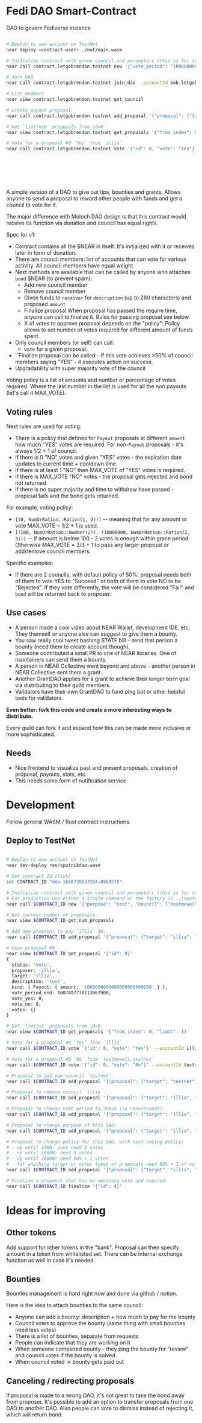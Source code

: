 # Fedi DAO Smart-Contract

DAO to govern Fediverse instance

```bash

# Deploy to new account on TestNet
near deploy <contract-user> ./out/main.wasm

# Initialize contract with given council and parameters (this is for testing, where you stil have access key to the contract).
near call contract.letgobrendon.testnet new '{"vote_period": "1800000000000", "grace_period": "1800000000000"}' --accountId contract.letgobrendon.testnet

# Join DAO
near call contract.letgobrendon.testnet join_dao --accountId bob.letgobrendon.testnet

# List members
near view contract.letgobrendon.testnet get_council

# Create payout proposal
near call contract.letgobrendon.testnet add_proposal '{"proposal": {"target": "bob.letgobrendon.testnet", "description": "payment for hosting", "kind": {"type": "Payout", "amount": "1000000000000000000000000"}}}' --accountId=bob.letgobrendon.testnet --amount 1

# Get `limit=10` proposals from id=0
near view contract.letgobrendon.testnet get_proposals '{"from_index": 0, "limit": 10}'

# Vote for a proposal #0 `Yes` from `illia`
near call contract.letgobrendon.testnet vote '{"id": 0, "vote": "Yes"}' --accountId bob.letgobrendon.testnet








```








A simple version of a DAO to give out tips, bounties and grants.
Allows anyone to send a proposal to reward other people with funds and get a council to vote for it.

The major difference with Moloch DAO design is that this contract would receive its function via donation and council has equal rights.

Spec for v1:

- Contract contains all the $NEAR in itself. It's initialized with it or receives later in form of donation.
- There are council members: list of accounts that can vote for various activity. All council members have equal weight.
- Next methods are available that can be called by anyone who attaches `bond` $NEAR (to prevent spam):
  - Add new council member
  - Remove council member
  - Given funds to `receiver` for `description` (up to 280 characters) and proposed `amount`
  - Finalize proposal
    When proposal has passed the require time, anyone can call to finalize it. Rules for passing proposal see below.
  - X of votes to approve proposal depends on the "policy": Policy allows to set number of votes required for different amount of funds spent.
- Only council members (or self) can call:
  - `vote` for a given proposal.
- ``Finalize proposal can be called - If this vote achieves >50% of council members saying "YES" - it executes action on success.
- Upgradability with super majority vote of the council

Voting policy is a list of amounts and number or percentage of votes required.
Where the last number in the list is used for all the non payouts (let's call it MAX_VOTE).

## Voting rules

Next rules are used for voting:

- There is a policy that defines for `Payout` proposals at different `amount` how much "YES" votes are required. For non-`Payout` proposals - it's always 1/2 + 1 of council.
- If there is 0 "NO" votes and given "YES" votes - the expiration date updates to current time + cooldown time.
- If there is at least 1 "NO" then MAX_VOTE of "YES" votes is required.
- If there is MAX_VOTE "NO" votes - the proposal gets rejected and bond not returned
- If there is no super majority and time to withdraw have passed - proposal fails and the bond gets returned.

For example, voting policy:

- `[(0, NumOrRation::Ration(1, 2))]` -- meaning that for any amount or vote MAX_VOTE = 1/2 + 1 is used.
- `[(100, NumOrRation::Number(2)), (10000000, NumOrRation::Ration(2, 3))]` -- if amount is below 100 - 2 votes is enough within grace period. Otherwise MAX_VOTE = 2/3 + 1 to pass any larger proposal or add/remove council members.

Specific examples:

- If there are 2 councils, with default policy of 50%: proposal needs both of them to vote YES to "Succeed" or both of them to vote NO to be "Rejected". If they vote differently, the vote will be considered "Fail" and `bond` will be returned back to proposer.

## Use cases

- A person made a cool video about NEAR Wallet, development IDE, etc. They themself or anyone else can suggest to give them a bounty.
- You saw really cool tweet bashing STATE bill - send that person a bounty (need them to create account though).
- Someone contributed a small PR to one of NEAR libraries. One of maintainers can send them a bounty.
- A person in NEAR Collective went beyond and above - another person in NEAR Collective sent them a grant.
- Another GrantDAO applies for a grant to achieve their longer term goal via distributing to their guild members.
- Validators have their own GrantDAO to fund ping bot or other helpful tools for validators.

**Even better: fork this code and create a more interesting ways to distribute.**

Every guild can fork it and expand how this can be made more inclusive or more sophisticated.

## Needs

- Nice frontend to visualize past and present proposals, creation of proposal, payouts, stats, etc.
- This needs some form of notification service

# Development

Follow general WASM / Rust contract instructions.

## Deploy to TestNet

```bash

# Deploy to new account on TestNet
near dev-deploy res/sputnikdao.wasm

# Set contract Id (fish)
set CONTRACT_ID "dev-1608720833104-8969578"

# Initialize contract with given council and parameters (this is for testing, where you stil have access key to the contract).
# For production use either a single command or the factory in ../sputnikdao-factory
near call $CONTRACT_ID new '{"purpose": "test", "council": ["testmewell.testnet", "illia"], "bond": "1000000000000000000000000", "vote_period": "1800000000000", "grace_period": "1800000000000"}' --accountId $CONTRACT_ID

# Get current number of proposals.
near view $CONTRACT_ID get_num_proposals

# Add new proposal to pay `illia` 1N.
near call $CONTRACT_ID add_proposal '{"proposal": {"target": "illia", "description": "test", "kind": {"type": "Payout", "amount": "1000000000000000000000000"}}}' --accountId=illia --amount 1

# View proposal #0
near view $CONTRACT_ID get_proposal '{"id": 0}'
{
  status: 'Vote',
  proposer: 'illia',
  target: 'illia',
  description: 'test',
  kind: { Payout: { amount: '1000000000000000000000000' } },
  vote_period_end: 1607497778113967900,
  vote_yes: 0,
  vote_no: 0,
  votes: {}
}

# Get `limit=1` proposals from id=0
near view $CONTRACT_ID get_proposals '{"from_index": 0, "limit": 1}'

# Vote for a proposal #0 `Yes` from `illia`
near call $CONTRACT_ID vote '{"id": 0, "vote": "Yes"}' --accountId illia

# Vote for a proposal #0 `No` from `testmewell.testnet`
near call $CONTRACT_ID vote '{"id": 0, "vote": "No"}' --accountId testmewell.testnet

# Proposal to add new council `testnet`.
near call $CONTRACT_ID add_proposal '{"proposal": {"target": "testnet", "description": "test", "kind": {"type": "NewCouncil"}}}' --accountId=illia --amount 1

# Proposal to remove council `illia`.
near call $CONTRACT_ID add_proposal '{"proposal": {"target": "illia", "description": "test", "kind": {"type": RemoveCouncil"}}}' --accountId=illia --amount 1

# Proposal to change vote period to 30min (in nanoseconds):
near call $CONTRACT_ID add_proposal '{"proposal": {"target": "illia", "description": "test", "kind": {"type": "ChangeVotePeriod", "vote_period": "1800000000000"}}}' --accountId=illia --amount 1

# Proposal to change purpose of this DAO:
near call $CONTRACT_ID add_proposal '{"proposal": {"target": "illia", "description": "test", "kind": {"type": "ChangePurpose", "purpose": "test me well"}}}' --accountId=illia --amount 1

# Proposal to change policy for this DAO, with next voting policy:
# - up until 100N: just need 2 votes
# - up until 1000N: need 3 votes
# - up until 2000N: need 50% + 1 votes
# - for anything larger or other types of proposals need 66% + 1 of votes
near call $CONTRACT_ID add_proposal '{"proposal": {"target": "illia", "description": "test", "kind": {"type": "ChangePolicy", "policy": [{"max_amount": "100", "votes": 2}, {"max_amount": "1000", "votes": 3}, {"max_amount": "2000", "votes": [1, 2]}, {"max_amount": "10000000", "votes": [2, 3]}]}}}' --accountId=illia --amount 1

# Finalize a proposal that has no deciding vote and expired.
near call $CONTRACT_ID finalize '{"id": 4}'
```

# Ideas for improving

## Other tokens

Add support for other tokens in the "bank".
Proposal can then specify amount in a token from whitelisted set.
There can be internal exchange function as well in case it's needed.

## Bounties

Bounties management is hard right now and done via github / notion.

Here is the idea to attach bounties to the same council:

- Anyone can add a bounty: description + how much to pay for the bounty
- Council votes to approve the bounty (same thing with small bounties need less votes)
- There is a list of bounties, separate from requests
- People can indicate that they are working on it
- When someone completed bounty - they ping the bounty for "review" and council votes if the bounty is solved.
- When council voted -> bounty gets paid out

## Canceling / redirecting proposals

If proposal is made to a wrong DAO, it's not great to take the bond away from proposer.
It's possible to add an option to transfer proposals from one DAO to another DAO.
Also people can vote to dismiss instead of rejecting it, which will return bond.
